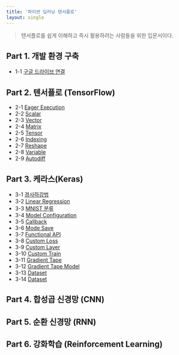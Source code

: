 ```yaml
---
title: '파이썬 딥러닝 텐서플로'
layout: single
---
```


> 텐서플로를 쉽게 이해하고 즉시 활용하려는 사람들을 위한 입문서이다.

## Part 1. 개발 환경 구축
* 1-1 [구글 드라이브 연결][1-1]

## Part 2. 텐서플로 (TensorFlow)
* 2-1 [Eager Execution][2-1]
* 2-2 [Scalar][2-2]
* 2-3 [Vector][2-3]
* 2-4 [Matrix][2-4]
* 2-5 [Tensor][2-5]
* 2-6 [Indexing][2-6]
* 2-7 [Reshape][2-7]
* 2-8 [Variable][2-8]
* 2-9 [Autodiff][2-9]

## Part 3. 케라스(Keras)
* 3-1 [경사하강법][3-1]
* 3-2 [Linear Regression][3-2]
* 3-3 [MNIST 분류][3-3]
* 3-4 [Model Configuration][3-4]
* 3-5 [Callback][3-5]
* 3-6 [Mode Save][3-6]
* 3-7 [Functional API][3-7]
* 3-8 [Custom Loss][3-8]
* 3-9 [Custom Layer][3-9]
* 3-10 [Custom Train][3-10]
* 3-11 [Gradient Tape][3-11]
* 3-12 [Gradient Tape Model][3-12]
* 3-13 [Dataset][3-13]
* 3-14 [Dataset][3-14]

## Part 4. 합성곱 신경망 (CNN)

## Part 5. 순환 신경망 (RNN)

## Part 6. 강화학습 (Reinforcement Learning)

[1-1]: https://colab.research.google.com/drive/1r6_PNScbaNrMn_CVwJCuqZv2CeSIUNwO
[2-1]: https://colab.research.google.com/drive/1t-ySP8vfF0kpSn0HF15qU5v5Ux27-9wr
[2-2]: https://colab.research.google.com/drive/1gGeBChWLnZN4An8RPIv3ScgHHUjd4iFg
[2-3]: https://colab.research.google.com/drive/1z2nCnMePcm2TwrVF_I_uyzn2z3hQLWmj
[2-4]: https://colab.research.google.com/drive/1jXGGJNVgyCFwCBOssrCCT4I7nBfkKLqA
[2-5]: https://colab.research.google.com/drive/1Lpy_5ZjUNzkEbwOmGZPqFb6c31X317gO
[2-6]: https://colab.research.google.com/drive/1EnrVYWYug0OjlO4qHN_zb67hSNyHImRq
[2-7]: https://colab.research.google.com/drive/1VKKMJrkxj4GfXZhQaeDMMnkfJxSSBlAt
[2-8]: https://colab.research.google.com/drive/1Z0CzELNNGptX0TfCzK2XCiBSGc5WKG62
[2-9]: https://colab.research.google.com/drive/1owGgVFsJXh-nu000BDI86xvpaw8MnJ9O
[3-1]: https://colab.research.google.com/drive/13OvUiruCWcHAVpgnCb3YWrxdsm1PYC_p
[3-2]: https://colab.research.google.com/drive/15TAcvtyG1rUQHnQzPocWrbsp6-E0zR3L
[3-3]: https://colab.research.google.com/drive/1twxoLhmfY5v3e5vWHM_msyuDtSckDEDi
[3-4]: https://colab.research.google.com/drive/1H83VPhGZr_l-00EmJUSaH4EtyqRLKweK
[3-5]: https://colab.research.google.com/drive/119IGVx3WKsLINmL6I_HLSb3bdrdvUnSo
[3-6]: https://colab.research.google.com/drive/10_SerABo4B55xJf2_F_9GTgeMaXuRclk
[3-7]: https://colab.research.google.com/drive/134TV0qly6b_uC_hOuq02jEm27_wwq-lx
[3-8]: https://colab.research.google.com/drive/1Kq3nFuuALc6fJgodojL6X_EHcV7CWpon
[3-9]: https://colab.research.google.com/drive/1JU2L9RSkdSqoMx_XY8-S3AP4DgEK8tzU
[3-10]: https://colab.research.google.com/drive/1UtaWTGfGZYccBA8JZGjbm8xgkzZoX0x-
[3-11]: https://colab.research.google.com/drive/1UoU42-sWCFj4Fuiw_ifApVOy_u3QgSlS
[3-12]: https://colab.research.google.com/drive/1poiD2aOXzXlCgg1pyDYCbijqDXEeIJA-
[3-13]: https://colab.research.google.com/drive/1aY58NyrJ5qpZ88bM0svnpEO6PyRBnyJ3
[3-14]: https://colab.research.google.com/drive/1jSvAkEMfO9_qzbmipooIocFwxixY8Eyf

